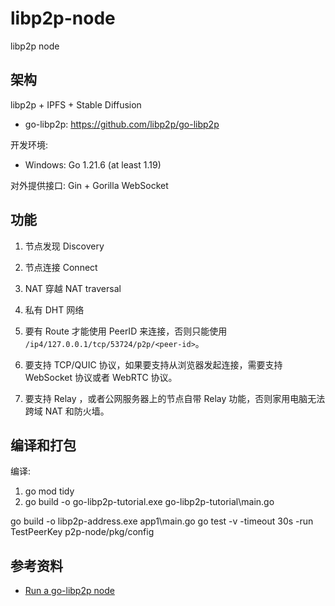 # libp2p-node

libp2p node

## 架构

libp2p + IPFS + Stable Diffusion

- go-libp2p: <https://github.com/libp2p/go-libp2p>

开发环境:
- Windows: Go 1.21.6 (at least 1.19)

对外提供接口: Gin + Gorilla WebSocket

## 功能
1. 节点发现 Discovery
2. 节点连接 Connect
3. NAT 穿越 NAT traversal
4. 私有 DHT 网络

1. 要有 Route 才能使用 PeerID 来连接，否则只能使用 `/ip4/127.0.0.1/tcp/53724/p2p/<peer-id>`。
2. 要支持 TCP/QUIC 协议，如果要支持从浏览器发起连接，需要支持 WebSocket 协议或者 WebRTC 协议。
3. 要支持 Relay ，或者公网服务器上的节点自带 Relay 功能，否则家用电脑无法跨域 NAT 和防火墙。

## 编译和打包

编译:

1. go mod tidy
2. go build -o go-libp2p-tutorial.exe go-libp2p-tutorial\main.go

go build -o libp2p-address.exe app1\main.go
go test -v -timeout 30s -run TestPeerKey p2p-node/pkg/config

## 参考资料

- [Run a go-libp2p node](https://docs.libp2p.io/guides/getting-started/go/)
